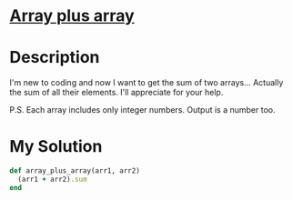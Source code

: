 # [Array plus array](https://www.codewars.com/kata/5a2be17aee1aaefe2a000151)

# Description
I'm new to coding and now I want to get the sum of two arrays... Actually the sum of all their elements. I'll appreciate
for your help.

P.S. Each array includes only integer numbers. Output is a number too.

# My Solution
```ruby
def array_plus_array(arr1, arr2)
  (arr1 + arr2).sum
end
```
